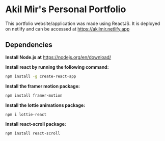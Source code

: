 # Akil Mir's Personal Portfolio

This portfolio website/application was made using ReactJS. It is deployed on netlify and can be accessed at https://akilmir.netlify.app

## Dependencies

**Install Node.js at** https://nodejs.org/en/download/

**Install react by running the following command:**
```bash
npm install -g create-react-app
```

**Install the framer motion package:**
```bash
npm install framer-motion
```

**Install the lottie animations package:**
```bash
npm i lottie-react
```

**Install react-scroll package:**
```bash
npm install react-scroll
```
